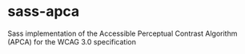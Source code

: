 # sass-apca
Sass implementation of the Accessible Perceptual Contrast Algorithm (APCA) for the WCAG 3.0 specification
